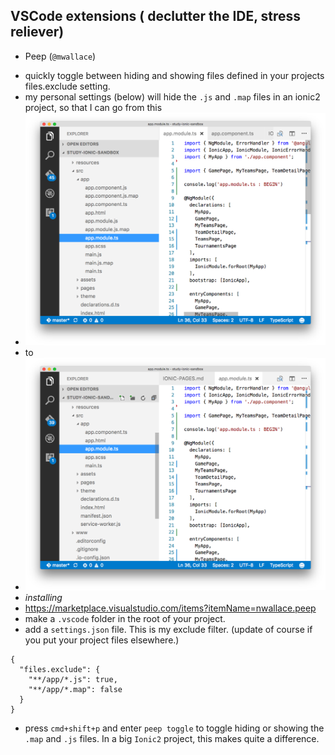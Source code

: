 ## VSCode extensions ( declutter the IDE, stress reliever)

* Peep (`@mwallace`)
 - quickly toggle between hiding and showing files defined in your projects files.exclude setting.
 - my personal settings (below) will hide the `.js` and `.map` files in an ionic2 project, so that I can go from this
  - ![cluttered](img/cluttered.png)
  - to
  - ![much cleaner](img/i-can-find-stuff.png)
 - *installing*
  - https://marketplace.visualstudio.com/items?itemName=nwallace.peep
  - make a `.vscode` folder in the root of your project.
  - add a `settings.json` file. This is my exclude filter. (update of course if you put your project files elsewhere.)

```
{
  "files.exclude": {
    "**/app/*.js": true,
    "**/app/*.map": false
  }
}

```

 - press `cmd+shift+p` and enter `peep toggle` to toggle hiding or showing the `.map` and `.js` files. In a big `Ionic2` project, this makes quite a difference. 